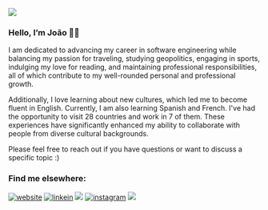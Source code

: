 ![](https://komarev.com/ghpvc/?username=joaovfraga&color=06402B)

### Hello, I’m João 👋🏼 

I am dedicated to advancing my career in software engineering while balancing my passion for traveling, studying geopolitics, engaging in sports, indulging my love for reading, and maintaining professional responsibilities, all of which contribute to my well-rounded personal and professional growth.

Additionally, I love learning about new cultures, which led me to become fluent in English. Currently, I am also learning Spanish and French. I've had the opportunity to visit 28 countries and work in 7 of them. These experiences have significantly enhanced my ability to collaborate with people from diverse cultural backgrounds. 

Please feel free to reach out if you have questions or want to discuss a specific topic :) 

### Find me elsewhere:
<div>
  <a href="https://www.joaofraga.com/" target="_blank"><img src="https://img.shields.io/badge/My%20Website-gray" alt="website"></a>
  <a href="https://www.linkedin.com/in/joaovfraga/" target="_blank"><img src="https://img.shields.io/badge/LinkedIn-%230072b1" alt="linkein"></a>
  <a href = "mailto:hello@joaofraga.com"><img src="https://img.shields.io/badge/Email-gray" target="_blank"></a>  
  <a href="https://www.instagram.com/joaovfraga/" target="_blank"><img src="https://img.shields.io/badge/Instagram-%23E1306C" alt="instagram"></a>
  <a href = "https://read.cv/joaovfraga"><img src="https://img.shields.io/badge/Resume-gray" target="_blank"></a>  
</div>
